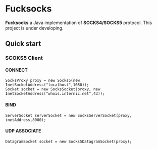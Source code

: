 # Fucksocks

**Fucksocks** a Java implementation of **SOCKS4/SOCKS5** protocol. This project is under developing.

## Quick start

### SCOKS5 Client

#### CONNECT

	SocksProxy proxy = new Socks5(new InetSocketAddress("localhost",1080));
	Socket socket = new SocksSocket(proxy, new InetSocketAddress("whois.internic.net",43));

#### BIND

	ServerSocket serverSocket = new SocksServerSocket(proxy, inetAddress,8080);

#### UDP ASSOCIATE

	DatagramSocket socket = new Socks5DatagramSocket(proxy);
	
